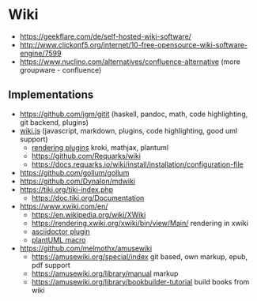 # Wiki

* https://geekflare.com/de/self-hosted-wiki-software/
* http://www.clickonf5.org/internet/10-free-opensource-wiki-software-engine/7599
* https://www.nuclino.com/alternatives/confluence-alternative (more groupware - confluence)

## Implementations

* https://github.com/jgm/gitit (haskell, pandoc, math, code highlighting, git backend, plugins)
* [wiki.js](https://js.wiki/) (javascript, markdown, plugins, code highlighting, good uml support)
  + [rendering plugins](https://docs.requarks.io/rendering) kroki, mathjax, plantuml
  + https://github.com/Requarks/wiki
  + https://docs.requarks.io/wiki/install/installation/configuration-file
* https://github.com/gollum/gollum
* https://github.com/Dynalon/mdwiki
* https://tiki.org/tiki-index.php
  + https://doc.tiki.org/Documentation
* https://www.xwiki.com/en/
  + https://en.wikipedia.org/wiki/XWiki
  + https://rendering.xwiki.org/xwiki/bin/view/Main/ rendering in xwiki
  + [asciidoctor plugin](https://extensions.xwiki.org/xwiki/bin/view/Extension/AsciiDoc%20Syntax%201.0/)
  + [plantUML macro](https://extensions.xwiki.org/xwiki/bin/view/Extension/PlantUML%20Macro)
* https://github.com/melmothx/amusewiki
  + https://amusewiki.org/special/index git based, own markup, epub, pdf support
  + https://amusewiki.org/library/manual markup
  + https://amusewiki.org/library/bookbuilder-tutorial build books from wiki
